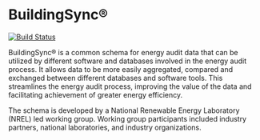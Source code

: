 # BuildingSync®

[![Build Status](https://travis-ci.org/BuildingSync/schema.svg?branch=develop)](https://travis-ci.org/BuildingSync/schema)

BuildingSync® is a common schema for energy audit data that can be 
utilized by different software and databases involved in the energy 
audit process. It allows data to be more easily aggregated, compared 
and exchanged between different databases and software tools. This 
streamlines the energy audit process, improving the value of the data
and facilitating achievement of greater energy efficiency.

The schema is developed by a National Renewable Energy Laboratory 
(NREL) led working group. Working group participants included industry 
partners, national laboratories, and industry organizations.